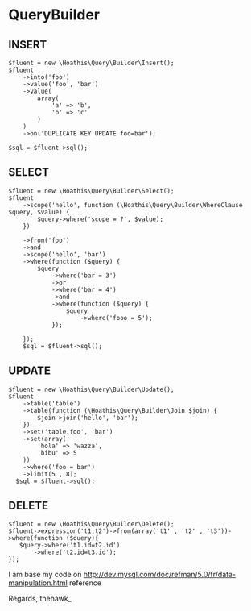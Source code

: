 QueryBuilder
============

INSERT
------------

    $fluent = new \Hoathis\Query\Builder\Insert();
    $fluent
        ->into('foo')
        ->value('foo', 'bar')
        ->value(
            array(
                'a' => 'b',
                'b' => 'c'
            )
        )
        ->on('DUPLICATE KEY UPDATE foo=bar');

    $sql = $fluent->sql();
    
    
SELECT
------------
    $fluent = new \Hoathis\Query\Builder\Select();
    $fluent
        ->scope('hello', function (\Hoathis\Query\Builder\WhereClause $query, $value) {
            $query->where('scope = ?', $value);
        })

        ->from('foo')
        ->and
        ->scope('hello', 'bar')
        ->where(function ($query) {
            $query
                ->where('bar = 3')
                ->or
                ->where('bar = 4')
                ->and
                ->where(function ($query) {
                    $query
                        ->where('fooo = 5');
                });

        });
        $sql = $fluent->sql();
        
UPDATE
------------

    $fluent = new \Hoathis\Query\Builder\Update();
    $fluent
        ->table('table')
        ->table(function (\Hoathis\Query\Builder\Join $join) {
            $join->join('hello', 'bar');
        })
        ->set('table.foo', 'bar')
        ->set(array(
            'hola' => 'wazza',
            'bibu' => 5
        ))
        ->where('foo = bar')
        ->limit(5 , 8);
      $sql = $fluent->sql();
      
DELETE
------------
    $fluent = new \Hoathis\Query\Builder\Delete();
    $fluent->expression('t1,t2')->from(array('t1' , 't2' , 't3'))->where(function ($query){
       $query->where('t1.id=t2.id')
           ->where('t2.id=t3.id');
    });
    
    
I am base my code on http://dev.mysql.com/doc/refman/5.0/fr/data-manipulation.html reference

Regards,
thehawk_

